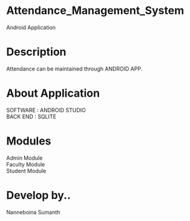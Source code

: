 # Attendance_Management_System
Android Application

# Description 
Attendance can be maintained through ANDROID APP.

# About Application
SOFTWARE	:	ANDROID STUDIO<br />
BACK END	:	SQLITE<br/>

# Modules
Admin Module <br />
Faculty Module<br />
Student Module<br />

# Develop by..
Nanneboina Sumanth
